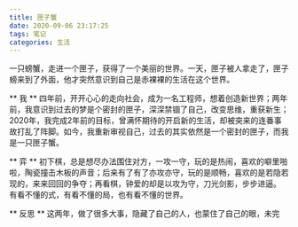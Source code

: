 ```yaml
---
title: 匣子蟹
date: 2020-09-06 23:17:25
tags: 笔记
categories: 生活
---
```


一只螃蟹，走进一个匣子，获得了一个美丽的世界。一天，匣子被人拿走了，匣子螃来到了外面，他才突然意识到自己是赤裸裸的生活在这个世界。

** 我 **
四年前，开开心心的走向社会，成为一名工程师，想着创造新世界；两年前，我意识到过去的梦是个密封的匣子，深深禁锢了自己，改变思维，重获新生；2020年，我完成2年前的目标，曾满怀期待的开启新的生活，却被突来的连番事故打乱了阵脚。如今，我重新审视自己，过去的其实依然是一个密封的匣子，而我是一只匣子蟹。

** 弈 **
初下棋，总是想尽办法围住对方，一攻一守，玩的是热闹，喜欢的噼里啪啦，陶瓷撞击木板的声音；后来有了有了亦攻亦守，玩的是顺畅，喜欢的是若隐若现的，来来回回的争夺；再看棋，钟爱的却是以攻为守，刀光剑影，步步进逼。
有看不懂的式，有看不懂的局，也有看不懂的世界。

** 反思 **
这两年，做了很多大事，隐藏了自己的人，也蒙住了自己的眼，未完